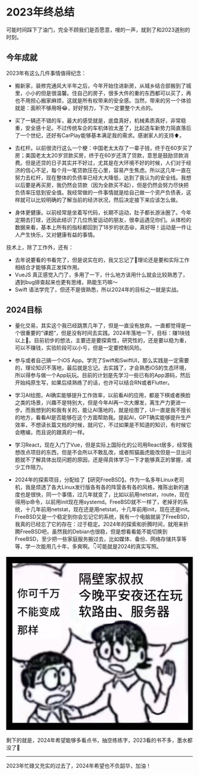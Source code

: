 # 2023年终总结

可能时间踩下了油门，完全不顾我们是否愿意，嗖的一声，就到了和2023道别的时刻。

## 今年成就

2023年有这么几件事情值得纪念：

- 搬新家，装修完通风大半年之后，今年开始住进新房，从城乡结合部搬到了城里，小小的但是很温馨。住自己的房子，很多大件的重的东西都可以买了，再也不用担心搬家麻烦，这就是所有权带来的安全感。当然，带来的另一个体验就是：面积不够用呀😂，好好努力，下次一定要整个大点的。

- 买了一辆还不错的车，最大的感受就是，底盘真好，机械素质真好，非常稳重，安全感十足。不过传统车企的车机体验太差了，比起造车新势力简直落后了一个世纪，还好有CarPlay能够基本满足我的需求。感谢家人的支持⬆️。

- 去杠杆。以前很流行这么一个梗：中国老太太存了一辈子钱，终于在60岁买了房；美国老太太20岁贷款买房，终于在60岁还清了贷款，意思是鼓励贷款消费。但是还贷的日子其实并不好过，尤其是在大环境不好的时候，人们对于经济的信心不足，每个月一笔贷款压在心里，容易产生焦虑。所以这几年一直在努力去杠杆，现在整体的负债率已经大大降低，达到了我认为的安全线。我想以后要是再买房，我仍然会贷款（因为全款买不起），但是仍然会努力尽快把负债率压低到安全值。我经常做的一件事情就是给自己做一个资产负债表，这样就可以比较明确的了解当前的经济状况，然后决定接下来应该怎么做。

- 身体更健康。以前经常是坐着写代码，长期不运动，肚子都长游泳圈了。今年定期去打球，还因此结识了几位热爱运动的朋友，很幸运遇见你们。从体检的数据来看，基本上所有的指标都回到了18岁的状态😆，真好呀！运动是一件让人产生快乐，又对健康有益的事情。

技术上，除了工作外，还有：

- 去年说要看的书看完了，但是说实在的，我又忘记了🤣理论还是要和实际工作相结合才能够真正发挥作用。
- VueJS 真正感觉入门了，多用了一下，什么地方该用什么就会比较熟悉了，遇到bug排查起来也更有思绪，熟能生巧嘛～
- Swift 语法学完了，但还不是很熟悉，所以2024年的目标之一就是实战。

## 2024目标

- 量化交易，其实这个我已经跳票几年了，但是一直没有放弃。一直都觉得是一个很重要的“课题”，但是没有时间去实践。2024年落地一下，目标：赚1块钱以上🥶。目前初步的想法，主要还是要探索性，研究性的，还是要以稳为重，可以不赚钱，实验阶段可以小亏，但是一定要控制风险。

- 参与或者自己搞一个iOS App。学完了Swift和SwiftUI，那么实践是一定需要的，理论知识不落地，最后就是忘记。去实践了，才会熟悉iOS的生态环境，所以得参与做一个App玩玩。目前的计划是先学习一些已有的App源码，然后开始纯原生写，如果后续熟练了的话，也许可以结合RN或者Flutter。

- 学习AI绘图，AI确实能够提升工作效率，以前看AI的应用，都是下棋或者换脸之类的场景，兴趣不是特别大，但是今年AI再一次大爆发，离生产力更进一步。而我想到的和我有关的，能让AI落地的，就是绘图了，UI一直是我不擅长的地方，看看AI是否能够在这个方面帮助我。提起AI，GPT确实能够提升生产效率，不想读长篇文档的时候，就问它，不过如果是不知道的知识，有时候它会瞎编，而且说的跟真的一样。

- 学习React，现在入门了Vue，但是实际上国际化的公司用React居多，经常我想改点项目的东西，但是不会所以不敢乱改，或者照猫画虎能改但是一旦出问题就不了解具体出现问题的原因，还是得具体学习一下才能够真正的掌握，减少工作阻力。

- 2024年的探索项目，分配给了【研究FreeBSD】。作为一名多年Linux老司机，我是烦透了各大Linux发行版各有各的阵营各有各的风格，推陈出新的速度也是很快，同一个事情，过几年就变了，比如以前用netstat，route，现在得用ip命令，以前用init现在用systemd。FreeBSD就不一样了，老掉牙的系统，十几年前用netstat，现在还是用netstat，十几年前用init，现在还是init。FreeBSD又是一个稳定到你会忘记它的系统，我有一个电脑就装了FreeBSD，我真的已经忘了它的存在：过于稳定。2024年的探索和折腾时间，就用来折腾FreeBSD吧，虽然我的Debian也很稳，但是想看看能不能切换到FreeBSD，至少把一些家庭服务搬过去，比如媒体、备份、网络存储共享等等，学一次能用几十年，多爽啊。👇可能就是2024的真实写照。

![Fun 2024](./img/fun_2024.jpeg)

剩下的就是，2024年希望能够多看点书，抽空练练字，2023看的书不多，墨水都没了👀

---

2023年忙碌又充实的过去了，2024年希望也不负韶华，加油！

